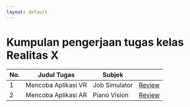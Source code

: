 ```yaml
---
layout: default
---
```


# Kumpulan pengerjaan tugas kelas Realitas X

| No. | Judul Tugas         | Subjek        |                               |
| --- | ------------------- | ------------- | ----------------------------- |
| 1   | Mencoba Aplikasi VR | Job Simulator | [Review](/realitas-x/tugas-1) |
| 2   | Mencoba Aplikasi AR | Piano Vision  | [Review](/realitas-x/tugas-2) |
